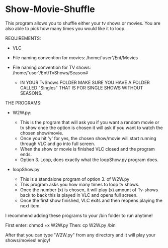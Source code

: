 # Show-Movie-Shuffle
This program allows you to shuffle either your tv shows or movies. 
You are also able to pick how many times you would like it to loop. 

REQUIREMENTS:
- VLC
- File naming convention for movies: /home/'user'/Ent/Movies

- File naming convention for TV shows: /home/'user'/Ent/TvShows/Season#
  - IN YOUR TvShows FOLDER MAKE SURE YOU HAVE A FOLDER CALLED "Singles"
     THAT IS FOR SINGLE SHOWS WITHOUT SEASONS.
  
THE PROGRAMS:
- W2W.py:
  - This is the program that will ask you if you want a random movie or tv show
     once the option is chosen it will ask if you want to watch the chosen show/movie.
  - Once you hit 'y' for yes, the chosen show/movie will start running through VLC and 
     go into full screen.
  - When the show or movie is finished VLC closed and the program ends.
  - Option 3. Loop, does exactly what the loopShow.py program does. 
  
- loopShow.py
  - This is a standalone program of option 3. of W2W.py
  - This program asks you how many times to loop tv shows.
  - Once the number (x) is chosen, it will play (x) amount of Tv-shows back to back
     this is played in VLC and opens full screen.
  - Once the first show finished, VLC exits and then reopens playing the next item.
  
I recommend adding these programs to your /bin folder to run anytime! 

First enter: chmod +x W2W.py
Then: cp W2W.py /bin

After that you can type 'W2W.py" from any directory and it will play your shows/movies!
enjoy!
